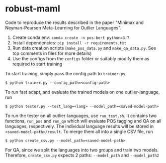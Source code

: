 # robust-maml

Code to reproduce the results described in the paper "Minimax and Neyman-Pearson Meta-Learning for Outlier Languages".

1. Create conda env: `conda create -n pos-bert python=3.7`
2. Install dependencies: `pip install -r requirements.txt`
3. Run data creation scripts (`make_pos_data.py` and `make_qa_data.py`. See top comments in files for more details)
5. Use the configs from the `configs` folder or suitably modify them as required to start training

To start training, simply pass the config path to `trainer.py`
```
$ python trainer.py --config_path=<config-path>
```

To run fast adapt, and evaluate the trained models on one outlier-language, run
```
$ python tester.py --test_lang=<lang> --model_path=<saved-model-path>
```

To run the tester on all outlier-languages, use `run_test.sh`. It contains two functions, `run_pos` and `run_qa` which will evaluate POS tagging and QA on all languages, respectively. The individual language results will be stored in `<saved-model-path>/result`. To merge them all into a single CSV file, run
```
$ python create_csv.py --model_path=<saved-model-path>
```

For QA, since we split the languages into two groups and train two models. Therefore, `create_csv.py` expects 2 paths: `--model_path` and `--model_path2`
